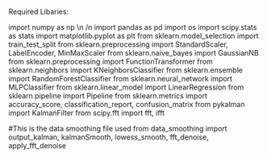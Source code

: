 Required Libaries:

import numpy as np \n /n
import pandas as pd
import os
import scipy.stats as stats
import matplotlib.pyplot as plt
from sklearn.model_selection import train_test_split
from sklearn.preprocessing import StandardScaler, LabelEncoder, MinMaxScaler
from sklearn.naive_bayes import GaussianNB
from sklearn.preprocessing import FunctionTransformer
from sklearn.neighbors import KNeighborsClassifier
from sklearn.ensemble import RandomForestClassifier
from sklearn.neural_network import MLPClassifier
from sklearn.linear_model import LinearRegression
from sklearn.pipeline import Pipeline
from sklearn.metrics import accuracy_score, classification_report, confusion_matrix
from pykalman import KalmanFilter
from scipy.fft import fft, ifft

#This is the data smoothing file used
from data_smoothing import output_kalman, kalmanSmooth, lowess_smooth, fft_denoise, apply_fft_denoise

